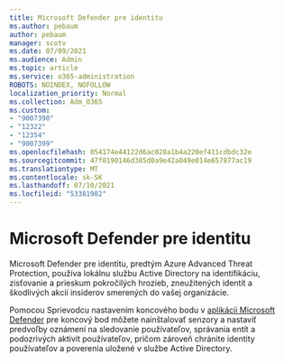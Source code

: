 ```yaml
---
title: Microsoft Defender pre identitu
ms.author: pebaum
author: pebaum
manager: scotv
ms.date: 07/09/2021
ms.audience: Admin
ms.topic: article
ms.service: o365-administration
ROBOTS: NOINDEX, NOFOLLOW
localization_priority: Normal
ms.collection: Adm_O365
ms.custom:
- "9007390"
- "12322"
- "12354"
- "9007399"
ms.openlocfilehash: 054174e44122d6ac028a1b4a220ef411cdbdc32e
ms.sourcegitcommit: 47f0190146d385d0a9e42a049e014e657877ac19
ms.translationtype: MT
ms.contentlocale: sk-SK
ms.lasthandoff: 07/10/2021
ms.locfileid: "53381982"
---
```

# <a name="microsoft-defender-for-identity"></a>Microsoft Defender pre identitu

Microsoft Defender pre identitu, predtým Azure Advanced Threat Protection, používa lokálnu službu Active Directory na identifikáciu, zisťovanie a prieskum pokročilých hrozieb, zneužitených identít a škodlivých akcií insiderov smerených do vašej organizácie. 

Pomocou Sprievodcu nastavením koncového bodu v [aplikácii Microsoft Defender](https://admin.microsoft.com/adminportal/home#/modernonboarding/defenderatpsetup) pre koncový bod môžete nainštalovať senzory a nastaviť predvoľby oznámení na sledovanie používateľov, správania entít a podozrivých aktivít používateľov, pričom zároveň chránite identity používateľov a poverenia uložené v službe Active Directory.
